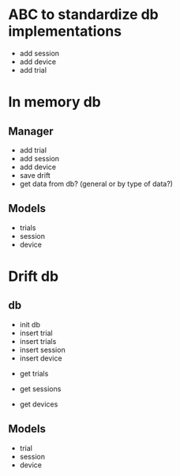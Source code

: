 # ABC to standardize db implementations
- add session
- add device
- add trial 

# In memory db
## Manager 

- add trial
- add session
- add device
- save drift
- get data from db? (general or by type of data?)

## Models
- trials
- session
- device

# Drift db
## db
- init db
- insert trial
- insert trials
- insert session
- insert device
<!-- - get trial? -->
- get trials
<!-- - get session? -->
- get sessions
<!-- - get device? -->
- get devices

## Models
- trial
- session
- device